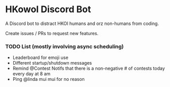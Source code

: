 # HKowoI Discord Bot
A Discord bot to distract HKOI humans and orz non-humans from coding.

Create issues / PRs to request new features.

### TODO List (mostly involving async scheduling)
- Leaderboard for emoji use
- Different startup/shutdown messages
- Remind @Contest Notifs that there is a non-negative # of contests today every day at 8 am
- Ping @linda mui mui for no reason
